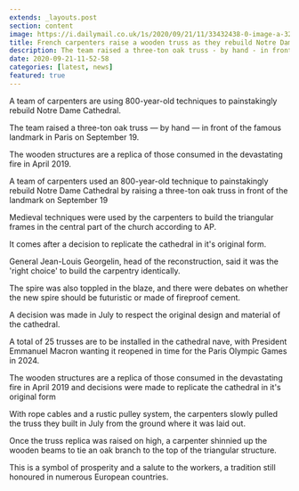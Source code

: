 ```yaml
---
extends: _layouts.post
section: content
image: https://i.dailymail.co.uk/1s/2020/09/21/11/33432438-0-image-a-32_1600684959977.jpg 
title: French carpenters raise a wooden truss as they rebuild Notre Dame using 800-year-old techniques  
description: The team raised a three-ton oak truss - by hand - in front of the famous landmark in Paris on September 19. They are a replica of those consumed in the devastating fire in April 2019. 
date: 2020-09-21-11-52-58 
categories: [latest, news] 
featured: true 
--- 
```

A team of carpenters are using 800-year-old techniques to painstakingly rebuild Notre Dame Cathedral.

The team raised a three-ton oak truss — by hand — in front of the famous landmark in Paris on September 19.

The wooden structures are a replica of those consumed in the devastating fire in April 2019.

A team of carpenters used an 800-year-old technique to painstakingly rebuild Notre Dame Cathedral by raising a three-ton oak truss in front of the landmark on September 19 

Medieval techniques were used by the carpenters to build the triangular frames in the central part of the church according to AP. 

It comes after a decision to replicate the cathedral in it's original form. 

General Jean-Louis Georgelin, head of the reconstruction, said it was the 'right choice' to build the carpentry identically. 

The spire was also toppled in the blaze, and there were debates on whether the new spire should be futuristic or made of fireproof cement. 

A decision was made in July to respect the original design and material of the cathedral.  

A total of 25 trusses are to be installed in the cathedral nave, with President Emmanuel Macron wanting it reopened in time for the Paris Olympic Games in 2024.

The wooden structures are a replica of those consumed in the devastating fire in April 2019 and decisions were made to replicate the cathedral in it's original form

With rope cables and a rustic pulley system, the carpenters slowly pulled the truss they built in July from the ground where it was laid out.   

Once the truss replica was raised on high, a carpenter shinnied up the wooden beams to tie an oak branch to the top of the triangular structure.

This is a symbol of prosperity and a salute to the workers, a tradition still honoured in numerous European countries. 

